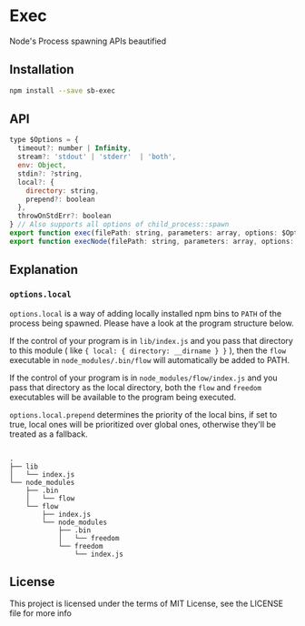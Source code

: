 # Exec

Node's Process spawning APIs beautified

## Installation

```sh
npm install --save sb-exec
```

## API

```js
type $Options = {
  timeout?: number | Infinity,
  stream?: 'stdout' | 'stderr'  | 'both',
  env: Object,
  stdin?: ?string,
  local?: {
    directory: string,
    prepend?: boolean
  },
  throwOnStdErr?: boolean
} // Also supports all options of child_process::spawn
export function exec(filePath: string, parameters: array, options: $Options)
export function execNode(filePath: string, parameters: array, options: $Options)
```

## Explanation

### `options.local`

`options.local` is a way of adding locally installed npm bins to `PATH` of the
process being spawned. Please have a look at the program structure below.

If the control of your program is in `lib/index.js` and you pass that directory
to this module ( like `{ local: { directory: __dirname } }` ), then the `flow`
executable in `node_modules/.bin/flow` will automatically be added to PATH.

If the control of your program is in `node_modules/flow/index.js` and you pass
that directory as the local directory, both the `flow` and `freedom` executables
will be available to the program being executed.

`options.local.prepend` determines the priority of the local bins, if set to
true, local ones will be prioritized over global ones, otherwise they'll be
treated as a fallback.

```raw

.
├── lib
│   └── index.js
└── node_modules
    ├── .bin
    │   └── flow
    └── flow
        ├── index.js
        └── node_modules
            ├── .bin
            │   └── freedom
            └── freedom
                └── index.js

```

## License

This project is licensed under the terms of MIT License, see the LICENSE file
for more info
